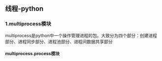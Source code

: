 ## 线程-python

### 1.multiprocess模块

multiprocess是python中一个操作管理进程的包。大致分为四个部分：创建进程部分、进程同步部分、进程池部分、进程间数据共享部分

#### multiprocess.process模块



